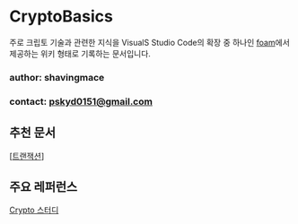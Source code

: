 # CryptoBasics

주로 크립토 기술과 관련한 지식을 VisualS Studio Code의 확장 중 하나인 [foam](https://foambubble.github.io/foam/)에서 제공하는 위키 형태로 기록하는 문서입니다. 

### author: shavingmace
### contact: pskyd0151@gmail.com

## 추천 문서
[[트랜잭션]]

## 주요 레퍼런스
[Crypto 스터디](http://cryptostudy.xyz/crypto/bitcoin)

[//begin]: # "Autogenerated link references for markdown compatibility"
[트랜잭션]: docs/트랜잭션 "트랜잭션"
[//end]: # "Autogenerated link references"